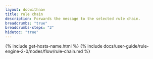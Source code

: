```yaml
---
layout: docwithnav
title: rule chain
description: Forwards the message to the selected rule chain.
breadcrumbs: "true"
breadcrumbs-steps: "2"
hidetoc: "true"
---
```


{% include get-hosts-name.html %}
{% include docs/user-guide/rule-engine-2-0/nodes/flow/rule-chain.md %}
